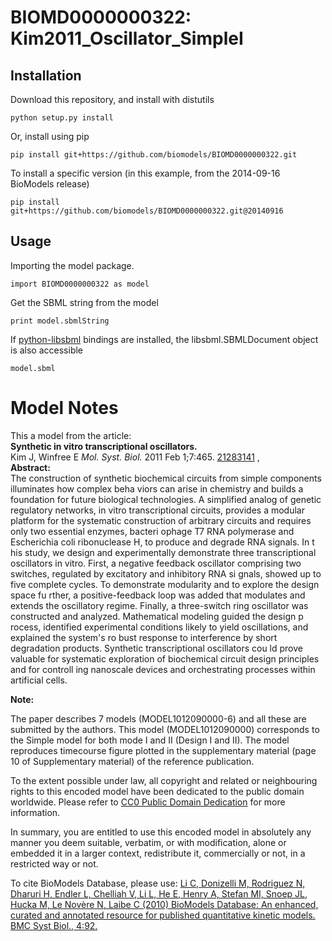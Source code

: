 # BIOMD0000000322: Kim2011_Oscillator_SimpleI

## Installation

Download this repository, and install with distutils

`python setup.py install`

Or, install using pip

`pip install git+https://github.com/biomodels/BIOMD0000000322.git`

To install a specific version (in this example, from the 2014-09-16 BioModels release)

`pip install git+https://github.com/biomodels/BIOMD0000000322.git@20140916`

## Usage

Importing the model package.

`import BIOMD0000000322 as model`

Get the SBML string from the model

`print model.sbmlString`

If [python-libsbml](https://pypi.python.org/pypi/python-libsbml) bindings are
installed, the libsbml.SBMLDocument object is also accessible

`model.sbml`


# Model Notes


This a model from the article:  
**Synthetic in vitro transcriptional oscillators.**   
Kim J, Winfree E _Mol. Syst. Biol._ 2011 Feb 1;7:465.
[21283141](http://www.ncbi.nlm.nih.gov/pubmed/21283141) ,  
**Abstract:**   
The construction of synthetic biochemical circuits from simple components
illuminates how complex beha viors can arise in chemistry and builds a
foundation for future biological technologies. A simplified analog of genetic
regulatory networks, in vitro transcriptional circuits, provides a modular
platform for the systematic construction of arbitrary circuits and requires
only two essential enzymes, bacteri ophage T7 RNA polymerase and Escherichia
coli ribonuclease H, to produce and degrade RNA signals. In t his study, we
design and experimentally demonstrate three transcriptional oscillators in
vitro. First, a negative feedback oscillator comprising two switches,
regulated by excitatory and inhibitory RNA si gnals, showed up to five
complete cycles. To demonstrate modularity and to explore the design space fu
rther, a positive-feedback loop was added that modulates and extends the
oscillatory regime. Finally, a three-switch ring oscillator was constructed
and analyzed. Mathematical modeling guided the design p rocess, identified
experimental conditions likely to yield oscillations, and explained the
system's ro bust response to interference by short degradation products.
Synthetic transcriptional oscillators cou ld prove valuable for systematic
exploration of biochemical circuit design principles and for controll ing
nanoscale devices and orchestrating processes within artificial cells.

**Note:**

The paper describes 7 models (MODEL1012090000-6) and all these are submitted
by the authors. This model (MODEL1012090000) corresponds to the Simple model
for both mode I and II (Design I and II). The model reproduces timecourse
figure plotted in the supplementary material (page 10 of Supplementary
material) of the reference publication.

  

To the extent possible under law, all copyright and related or neighbouring
rights to this encoded model have been dedicated to the public domain
worldwide. Please refer to [CC0 Public Domain
Dedication](http://creativecommons.org/publicdomain/zero/1.0/) for more
information.

In summary, you are entitled to use this encoded model in absolutely any
manner you deem suitable, verbatim, or with modification, alone or embedded it
in a larger context, redistribute it, commercially or not, in a restricted way
or not.

  

To cite BioModels Database, please use: [Li C, Donizelli M, Rodriguez N,
Dharuri H, Endler L, Chelliah V, Li L, He E, Henry A, Stefan MI, Snoep JL,
Hucka M, Le Novère N, Laibe C (2010) BioModels Database: An enhanced, curated
and annotated resource for published quantitative kinetic models. BMC Syst
Biol., 4:92.](http://www.ncbi.nlm.nih.gov/pubmed/20587024)


